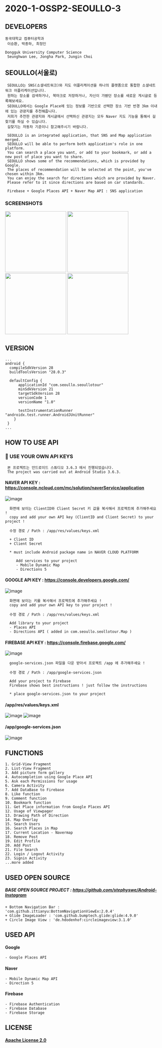 # 2020-1-OSSP2-SEOULLO-3


## DEVELOPERS
    
    동국대학교 컴퓨터공학과   
     이승환, 박종하, 최정인   
     
    Dongguk University Computer Science
     Seunghwan Lee, Jongha Park, Jungin Choi   
  
## SEOULLO(서울로)

     SEOULLO는 SNS(소셜네트워크)와 지도 어플리케이션을 하나의 플랫폼으로 통합한 소셜네트워크 어플리케이션입니다.   
     원하는 장소를 검색하거나, 북마크로 저장하거나, 자신이 가봤던 장소를 새로운 게시글로 등록해보세요.   
     SEOULLO에서는 Google Place에 있는 정보를 기반으로 선택한 장소 기반 반경 3km 이내에 있는 관광지를 추천해줍니다.   
     저희가 추천한 관광지와 게시글에서 선택하신 관광지는 모두 Naver 지도 기능을 통해서 길찾기를 하실 수 있습니다.   
     길찾기는 자동차 기준이니 참고해주시기 바랍니다. 
    
     SEOULLO is an integrated application, that SNS and Map application merged.    
     SEOULLO will be able to perform both application's role in one platform.     
     You can search a place you want, or add to your bookmark, or add a new post of place you want to share.   
     SEOULLO shows some of the recommendations, which is provided by Google.   
     The places of recommendation will be selected at the point, you've chosen within 3km.   
     You can enjoy the search for directions which are provided by Naver.   
     Please refer to it since directions are based on car standards.
     
     Firebase + Google Places API + Naver Map API : SNS application
  
  ### SCREENSHOTS
  
  <div display="block">
    <img width="200" src="https://user-images.githubusercontent.com/22142225/85195206-8ecc7e80-b30b-11ea-8fbb-c68a509790b3.jpeg">
        <img width="200" src="https://user-images.githubusercontent.com/22142225/85195215-955af600-b30b-11ea-8d1b-d9d1a44e8dbf.jpeg">
    <img width="200" src="https://user-images.githubusercontent.com/22142225/85195214-955af600-b30b-11ea-8489-ddbb9aded080.jpeg">
    <img width="200" src="https://user-images.githubusercontent.com/22142225/85195216-95f38c80-b30b-11ea-9b58-2edbcfc4e8f9.jpeg">
  </div>
  
## VERSION
  ```
  ...
  android {
    compileSdkVersion 28
    buildToolsVersion "28.0.3"

    defaultConfig {
        applicationId "com.seoullo.seoullotour"
        minSdkVersion 21
        targetSdkVersion 28
        versionCode 1
        versionName "1.0"

        testInstrumentationRunner "androidx.test.runner.AndroidJUnitRunner"
      }
   }
  ...
  
  ```
  ## HOW TO USE API
  
  ### 🔑 **USE YOUR OWN API KEYS** 
    
     본 프로젝트는 안드로이드 스튜디오 3.6.3 에서 진행되었습니다.
     The project was carried out at Android Studio 3.6.3.
    
  #### NAVER API KEY : <https://console.ncloud.com/mc/solution/naverService/application>
  
  ![image](https://user-images.githubusercontent.com/22142225/85913606-34826f00-b871-11ea-91b8-59769ac6101c.png)

      화면에 보이는 ClientID와 Client Secret 키 값을 복사해서 프로젝트에 추가해주세요 !
      copy and add your own API key (ClientID and Client Secret) to your project !
      
      수정 경로 / Path : /app/res/values/keys.xml 
      
      + Client ID
      + Client Secret
      
      * must include Android package name in NAVER CLOUD PLATFORM
      
         Add services to your project
         - Mobile Dynamic Map
         - Directions 5 
         
   #### GOOGLE API KEY : <https://console.developers.google.com/>
   
   ![image](https://user-images.githubusercontent.com/22142225/85913648-8cb97100-b871-11ea-9a83-0e16841333c9.png)
   
      화면에 보이는 키를 복사해서 프로젝트에 추가해주세요 !
      copy and add your own API key to your project !
      
      수정 경로 / Path : /app/res/values/keys.xml
   
      Add library to your project
      - Places API
      - Directions API ( added in com.seoullo.seollotour.Map )
      
   #### FIREBASE API KEY : <https://console.firebase.google.com/>
   
   ![image](https://user-images.githubusercontent.com/22142225/85914373-05bbc700-b878-11ea-893e-122f753b7efd.png)
   
      google-services.json 파일을 다운 받아서 프로젝트 /app 에 추가해주세요 !
   
      수정 경로 / Path : /app/google-services.json
   
      Add your project to Firebase
      Firebase shows best instructions ! just follow the instructions
      
      * place google-services.json to your project



#### /app/res/values/keys.xml
![image](https://user-images.githubusercontent.com/22142225/85913694-e91c9080-b871-11ea-91dd-a33d433997e6.png)
![image](https://user-images.githubusercontent.com/22142225/85913714-149f7b00-b872-11ea-9f11-b377867ff667.png)
#### /app/google-services.json
![image](https://user-images.githubusercontent.com/22142225/85913838-16b60980-b873-11ea-916d-3d013bc41f95.png)



## FUNCTIONS
  ```
  1. Grid-View Fragment
  2. List-View Fragment 
  3. Add picture form gallery
  4. Autocompletion using Google Place API
  5. Ask each Permissions for usage
  6. Camera Activity
  7. Add DataBase to Firebase
  8. Like function
  9. Comment function
  10. Bookmark function
  11. Get Place information from Google Places API
  12. Usage of Viewpager
  13. Drawing Path of Direction
  14. Map Overlay
  15. Search Users
  16. Search Places in Map
  17. Current Location - Navermap
  18. Remove Post
  19. Edit Profile
  20. Add Post
  21. File Search
  22. Login / Logout Activity
  23. Signin Activity
  ...more added
  ```


## USED OPEN SOURCE

   ##### BASE OPEN SOURCE PROJECT : <https://github.com/stephyswe/Android-Instagram>
  
    + Bottom Navigation Bar : 'com.github.ittianyu:BottomNavigationViewEx:2.0.4'
    + Glide ImageLoader : 'com.github.bumptech.glide:glide:4.9.0'
    + Circle Image View : 'de.hdodenhof:circleimageview:3.1.0'
  
## USED API

  #### Google
    - Google Places API
  #### Naver
    - Mobile Dynamic Map API
    - Direction 5
  #### Firebase
    - Firebase Authentication
    - Firebase Database
    - Firebase Storage 
   
## LICENSE

   #### [Apache License 2.0](https://github.com/CSID-DGU/2020-1-OSSP2-SEOULLO-3/blob/master/LICENSE)
